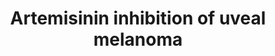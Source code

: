 ---
annotations:
- id: PW:0000754
  parent: drug pathway
  type: Pathway Ontology
  value: drug pathway
- id: DOID:1909
  parent: disease of cellular proliferation
  type: Disease Ontology
  value: melanoma
- id: DOID:3479
  parent: disease of cellular proliferation
  type: Disease Ontology
  value: uveal cancer
- id: PW:0000232
  parent: signaling pathway
  type: Pathway Ontology
  value: phosphatidylinositol 3-kinase-Akt signaling pathway
authors:
- Eweitz
citedin: ''
communities: []
description: 'Farhan et al. (2021) note: "By acting in PI3K/AKT/mTOR, a pathway with
  recognized importance in cancer, artemisinin was shown to be able to impair the
  migration, invasion, and proliferation of UM cells."  This pathway diagram was derived
  from https://pfocr.wikipathways.org/figures/PMC8684509__OMCL2021-9911537.012.html.'
last-edited: 2024-02-04
ndex: null
organisms:
- Homo sapiens
redirect_from:
- /index.php/Pathway:WP5441
- /instance/WP5441
- /instance/WP5441_r128352
revision: r128352
schema-jsonld:
- '@context': https://schema.org/
  '@id': https://wikipathways.github.io/pathways/WP5441.html
  '@type': Dataset
  creator:
    '@type': Organization
    name: WikiPathways
  description: 'Farhan et al. (2021) note: "By acting in PI3K/AKT/mTOR, a pathway
    with recognized importance in cancer, artemisinin was shown to be able to impair
    the migration, invasion, and proliferation of UM cells."  This pathway diagram
    was derived from https://pfocr.wikipathways.org/figures/PMC8684509__OMCL2021-9911537.012.html.'
  keywords:
  - AKT
  - AKT1
  - AKT2
  - AKT3
  - Artemisinin
  - MTOR
  - PI3K
  - Receptor tyrosine kinase
  license: CC0
  name: Artemisinin inhibition of uveal melanoma
seo: CreativeWork
title: Artemisinin inhibition of uveal melanoma
wpid: WP5441
---